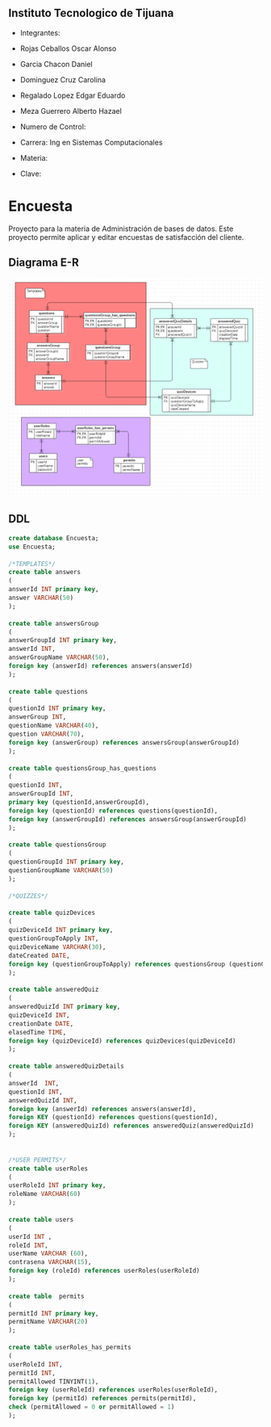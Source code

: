 ## Instituto Tecnologico de Tijuana
- Integrantes:
- Rojas Ceballos Oscar Alonso
- Garcia Chacon Daniel
- Dominguez Cruz Carolina
- Regalado Lopez Edgar Eduardo
- Meza Guerrero Alberto Hazael

- Numero de Control: 
- Carrera: Ing en Sistemas Computacionales
- Materia:
- Clave:

# Encuesta
Proyecto para la materia de Administración de bases de datos. Este proyecto permite aplicar y editar encuestas de satisfacción del cliente.

## Diagrama E-R
<p align="center"> 
    <img alt="Diagrama" src="./imagenes/DiagramaV1.png" >    
</p>

## DDL
```SQL
create database Encuesta;
use Encuesta;

/*TEMPLATES*/
create table answers
(
answerId INT primary key,
answer VARCHAR(50)
);

create table answersGroup
(
answerGroupId INT primary key,
answerId INT,
answerGroupName VARCHAR(50),
foreign key (answerId) references answers(answerId)
);

create table questions
(
questionId INT primary key,
answerGroup INT,
questionName VARCHAR(40),
question VARCHAR(70),
foreign key (answerGroup) references answersGroup(answerGroupId)
);

create table questionsGroup_has_questions
(
questionId INT,
answerGroupId INT,
primary key (questionId,answerGroupId),
foreign key (questionId) references questions(questionId),
foreign key (answerGroupId) references answersGroup(answerGroupId)
);

create table questionsGroup
(
questionGroupId INT primary key,
questionGroupName VARCHAR(50)
);

/*QUIZZES*/

create table quizDevices
(
quizDeviceId INT primary key,
questionGroupToApply INT,
quizDeviceName VARCHAR(30),
dateCreated DATE,
foreign key (questionGroupToApply) references questionsGroup (questionGroupId)
);

create table answeredQuiz
(
answeredQuizId INT primary key,
quizDeviceId INT,
creationDate DATE,
elasedTime TIME,
foreign key (quizDeviceId) references quizDevices(quizDeviceId)
);

create table answeredQuizDetails
(
answerId  INT,
questionId INT,
answeredQuizId INT,
foreign key (answerId) references answers(answerId),
foreign KEY (questionId) references questions(questionId),
foreign KEY (answeredQuizId) references answeredQuiz(answeredQuizId)
);


/*USER PERMITS*/
create table userRoles
(
userRoleId INT primary key,
roleName VARCHAR(60)
);

create table users
(
userId INT ,
roleId INT,
userName VARCHAR (60),
contrasena VARCHAR(15),
foreign key (roleId) references userRoles(userRoleId)
);

create table  permits
(
permitId INT primary key,
permitName VARCHAR(20)
);

create table userRoles_has_permits
(
userRoleId INT,
permitId INT,
permitAllowed TINYINT(1),
foreign key (userRoleId) references userRoles(userRoleId),
foreign key (permitId) references permits(permitId),
check (permitAllowed = 0 or permitAllowed = 1)
);
```
